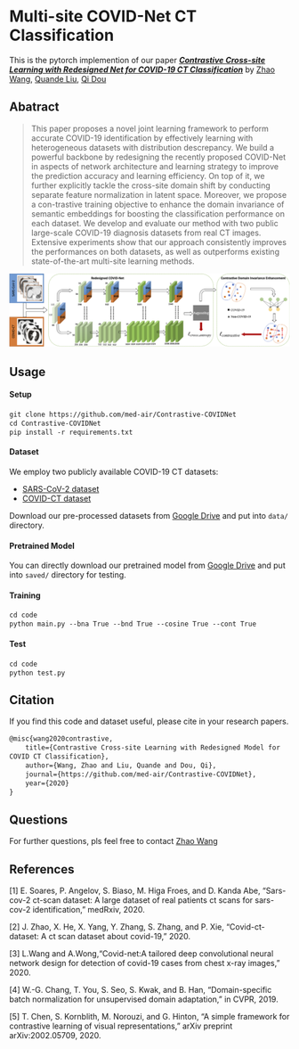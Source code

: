 # Multi-site COVID-Net CT Classification
This is the pytorch implemention of our paper [***Contrastive Cross-site Learning with Redesigned Net for COVID-19 CT Classification***]() by [Zhao Wang](http://kyfafyd.wang/), [Quande Liu](https://liuquande.github.io/), [Qi Dou](http://www.cse.cuhk.edu.hk/~qdou/)

## Abatract

> This paper proposes a novel joint learning framework to perform accurate COVID-19 identification by effectively learning with heterogeneous datasets with distribution descrepancy. We build a powerful backbone by redesigning the recently proposed COVID-Net in aspects of network architecture and learning strategy to improve the prediction accuracy and learning efficiency. On top of it, we further explicitly tackle the cross-site domain shift by conducting separate feature normalization in latent space. Moreover, we propose a con-trastive training objective to enhance the domain invariance of semantic embeddings for boosting the classification performance on each dataset. We develop and evaluate our method with two public large-scale COVID-19 diagnosis datasets from real CT images. Extensive experiments show that our approach consistently improves the performances on both datasets, as well as outperforms existing state-of-the-art multi-site learning methods.

![avatar](assets/framework.png)

## Usage

#### Setup

```shell
git clone https://github.com/med-air/Contrastive-COVIDNet
cd Contrastive-COVIDNet
pip install -r requirements.txt 
```

#### Dataset

We employ two publicly available COVID-19 CT datasets:

- [SARS-CoV-2 dataset](https://www.medrxiv.org/content/10.1101/2020.04.24.20078584v3)
- [COVID-CT dataset](http://arxiv.org/abs/2003.13865)

Download our pre-processed datasets from [Google Drive](https://drive.google.com/file/d/1JBp9RH9-yBEdtkNYDi6wWL79o62JD5Td/view?usp=sharing) and put into `data/` directory.

#### Pretrained Model

You can directly download our pretrained model from [Google Drive](https://drive.google.com/file/d/1ZwtxF4c_pvyv_uyE4Zx4_bNNHQx7Y_Ao/view?usp=sharing) and put into `saved/` directory for testing.

#### Training

```shell
cd code
python main.py --bna True --bnd True --cosine True --cont True
```

#### Test

```shell
cd code
python test.py
```

## Citation
If you find this code and dataset useful, please cite in your research papers.
```
@misc{wang2020contrastive,
    title={Contrastive Cross-site Learning with Redesigned Model for COVID CT Classification},
    author={Wang, Zhao and Liu, Quande and Dou, Qi},
    journal={https://github.com/med-air/Contrastive-COVIDNet},
    year={2020}
}
```


## Questions

For further questions, pls feel free to contact [Zhao Wang](mailto:kyfafyd@zju.edu.cn)

## References

[1] E. Soares, P. Angelov, S. Biaso, M. Higa Froes, and D. Kanda Abe, “Sars-cov-2 ct-scan dataset: A large dataset of real patients ct scans for sars-cov-2 identification,” medRxiv, 2020.

[2] J. Zhao, X. He, X. Yang, Y. Zhang, S. Zhang, and P. Xie, “Covid-ct- dataset: A ct scan dataset about covid-19,” 2020.

[3] L.Wang and A.Wong,“Covid-net:A tailored deep convolutional neural network design for detection of covid-19 cases from chest x-ray images,” 2020.

[4] W.-G. Chang, T. You, S. Seo, S. Kwak, and B. Han, “Domain-specific batch normalization for unsupervised domain adaptation,” in CVPR, 2019.

[5] T. Chen, S. Kornblith, M. Norouzi, and G. Hinton, “A simple framework for contrastive learning of visual representations,” arXiv preprint arXiv:2002.05709, 2020.
